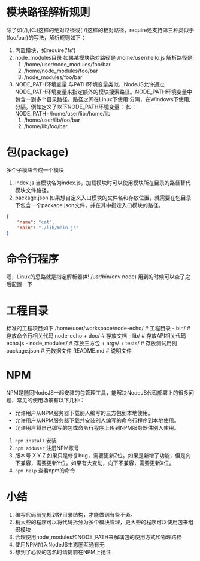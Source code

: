 # 模块路径解析规则
除了如(/),(C:)这样的绝对路径或(./)这样的相对路径，require还支持第三种类似于(foo/bar)的写法，解析规则如下：
1. 内置模块，如require('fs')
2. node_modules目录
    如果某模块绝对路径是 /home/user/hello.js
    解析路径是:
    1. /home/user/node_modules/foo/bar
    2. /home/node_modules/foo/bar
    3. /node_modules/foo/bar
3. NODE_PATH环境变量
    与PATH环境变量类似，NodeJS允许通过NODE_PATH环境变量来指定额外的模块搜索路径。NODE_PATH环境变量中包含一到多个目录路径，路径之间在Linux下使用:分隔，在Windows下使用;分隔。例如定义了以下NODE_PATH环境变量：
    如：NODE_PATH=/home/user/lib:/home/lib
    1. /home/user/lib/foo/bar
    2. /home/lib/foo/bar

# 包(package)
多个子模块合成一个模块
1. index.js 当模块名为index.js，加载模块时可以使用模块所在目录的路径替代模块文件路径。
2. package.json 如果想自定义入口模块的文件名和存放位置，就需要在包目录下包含一个package.json文件，并在其中指定入口模块的路径。
```json
{
    "name": "cat",
    "main": "./lib/main.js"
}
```
# 命令行程序
嗯，Linux的思路就是指定解析器(#! /usr/bin/env node)
用到的时候可以查了之后配置一下
# 工程目录
标准的工程项目如下
/home/user/workspace/node-echo/   # 工程目录
    - bin/                          # 存放命令行相关代码
        node-echo
    + doc/                          # 存放文档
    - lib/                          # 存放API相关代码
        echo.js
    - node_modules/                 # 存放三方包
        + argv/
    + tests/                        # 存放测试用例
    package.json                    # 元数据文件
    README.md                       # 说明文件
# NPM
NPM是随同NodeJS一起安装的包管理工具，能解决NodeJS代码部署上的很多问题，常见的使用场景有以下几种：
- 允许用户从NPM服务器下载别人编写的三方包到本地使用。
- 允许用户从NPM服务器下载并安装别人编写的命令行程序到本地使用。
- 允许用户将自己编写的包或命令行程序上传到NPM服务器供别人使用。

1. `npm install` 安装
2. `npm adduser` 注册NPM账号
3. 版本号 X.Y.Z  如果只是修复bug，需要更新Z位。如果是新增了功能，但是向下兼容，需要更新Y位。如果有大变动，向下不兼容，需要更新X位。
4. `npm help` 查看npm的命令

# 小结
1. 编写代码前先规划好目录结构，才能做到有条不紊。
2. 稍大些的程序可以将代码拆分为多个模块管理，更大些的程序可以使用包来组织模块
3. 合理使用node_modules和NODE_PATH来解耦包的使用方式和物理路径
4. 使用NPM加入NodeJS生态圈互通有无
5. 想到了心仪的包名时请提前在NPM上抢注
